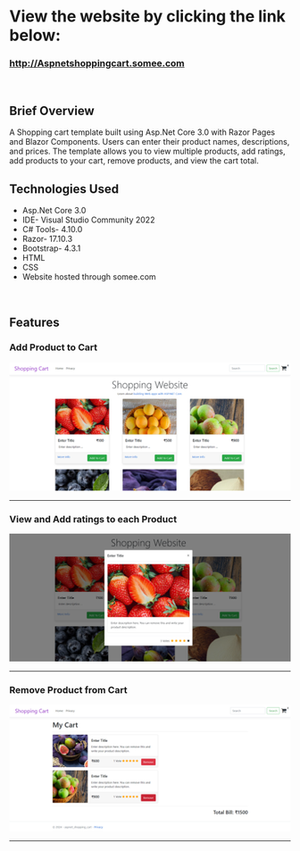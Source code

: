 <h1>View the website by clicking the link below:</h1>
<h3><a href="http://Aspnetshoppingcart.somee.com">http://Aspnetshoppingcart.somee.com</a></h3>
<br>
<h2>Brief Overview</h2>
A Shopping cart template built using Asp.Net Core 3.0 with Razor Pages and Blazor Components. Users can enter their product names, descriptions, and prices. The template allows you to view multiple products, add ratings, add products to your cart, remove products, and view the cart total. 

<h2>Technologies Used</h2>
<ul>
  <li>Asp.Net Core 3.0</li>
  <li>IDE- Visual Studio Community 2022</li>
  <li>C# Tools- 4.10.0</li>
  <li>Razor- 17.10.3</li>
  <li>Bootstrap- 4.3.1</li>
  <li>HTML</li>
  <li>CSS</li>
  <li>Website hosted through somee.com</li>
</ul>
<br>
<h2>Features</h2>
<h3>Add Product to Cart</h3>
<img src="screenshots/addtocart.png">
<hr>
<h3>View and Add ratings to each Product</h3>
<img src="screenshots/addrating.png">
<hr>
<h3>Remove Product from Cart</h3>
<img src="screenshots/mycart.png">
<hr>
